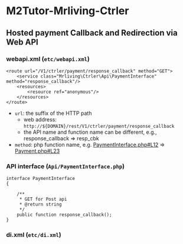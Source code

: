 # M2Tutor-Mrliving-Ctrler


## Hosted payment Callback and Redirection via Web API

### webapi.xml (`etc/webapi.xml`)
```
<route url="/V1/ctrler/payment/response_callback" method="GET">
    <service class="Mrliving\Ctrler\Api\PaymentInterface" method="response_callback"/>
    <resources>
        <resource ref="anonymous"/>
    </resources>
</route>
```
* `url`: the suffix of the HTTP path 
  * web address: `http://${DOMAIN}/rest/V1/ctrler/payment/response_callback`
  * the API name and function name can be different, e.g., response_callback => resp_cbk
* `method`: php function name, e.g. [PaymentInterface.php#L12](/Api/PaymentInterface.php#L12) => [Payment.php#L23](/Model/Payment.php#L23)

### API interface (`Api/PaymentInterface.php`)
```
interface PaymentInterface
{

	/**
	 * GET for Post api
	 * @return string
	 */
	public function response_callback();
}
```

### di.xml (`etc/di.xml`)
